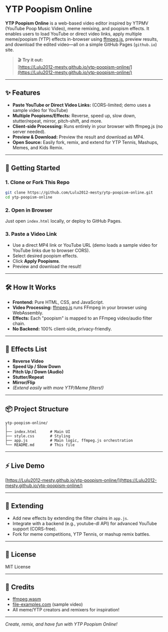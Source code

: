 # YTP Poopism Online

**YTP Poopism Online** is a web-based video editor inspired by YTPMV (YouTube Poop Music Video), meme remixing, and poopism effects. It enables users to load YouTube or direct video links, apply multiple meme/poopism (YTP) effects in-browser using [ffmpeg.js](https://github.com/ffmpegwasm/ffmpeg.wasm), preview results, and download the edited video—all on a simple GitHub Pages (`github.io`) site.

> 🎬 **Try it out:**  
> [https://Lulu2012-mesty.github.io/ytp-poopism-online/](https://Lulu2012-mesty.github.io/ytp-poopism-online/)

---

## ✨ Features

- **Paste YouTube or Direct Video Links:** (CORS-limited; demo uses a sample video for YouTube)
- **Multiple Poopisms/Effects:** Reverse, speed up, slow down, stutter/repeat, mirror, pitch-shift, and more.
- **Client-side Processing:** Runs entirely in your browser with ffmpeg.js (no server needed).
- **Preview & Download:** Preview the result and download as MP4.
- **Open Source:** Easily fork, remix, and extend for YTP Tennis, Mashups, Memes, and Kids Remix.

---

## 🚀 Getting Started

### 1. Clone or Fork This Repo

```bash
git clone https://github.com/Lulu2012-mesty/ytp-poopism-online.git
cd ytp-poopism-online
```

### 2. Open in Browser

Just open `index.html` locally, or deploy to GitHub Pages.

### 3. Paste a Video Link

- Use a direct MP4 link or YouTube URL (demo loads a sample video for YouTube links due to browser CORS).
- Select desired poopism effects.
- Click **Apply Poopisms**.
- Preview and download the result!

---

## 🛠️ How It Works

- **Frontend:** Pure HTML, CSS, and JavaScript.
- **Video Processing:** [ffmpeg.js](https://github.com/ffmpegwasm/ffmpeg.wasm) runs FFmpeg in your browser using WebAssembly.
- **Effects:** Each "poopism" is mapped to an FFmpeg video/audio filter chain.
- **No Backend:** 100% client-side, privacy-friendly.

---

## 🎨 Effects List

- **Reverse Video**
- **Speed Up / Slow Down**
- **Pitch Up / Down (Audio)**
- **Stutter/Repeat**
- **Mirror/Flip**
- *(Extend easily with more YTP/Meme filters!)*

---

## 📦 Project Structure

```
ytp-poopism-online/
│
├── index.html      # Main UI
├── style.css       # Styling
├── app.js          # Main logic, ffmpeg.js orchestration
└── README.md       # This file
```

---

## ⚡ Live Demo

[https://Lulu2012-mesty.github.io/ytp-poopism-online/](https://Lulu2012-mesty.github.io/ytp-poopism-online/)

---

## 🧩 Extending

- Add new effects by extending the filter chains in `app.js`.
- Integrate with a backend (e.g., youtube-dl API) for advanced YouTube support (CORS-free).
- Fork for meme competitions, YTP Tennis, or mashup remix battles.

---

## 📝 License

MIT License

---

## 🙌 Credits

- [ffmpeg.wasm](https://github.com/ffmpegwasm/ffmpeg.wasm)
- [file-examples.com](https://file-examples.com/) (sample video)
- All meme/YTP creators and remixers for inspiration!

---

*Create, remix, and have fun with YTP Poopism Online!*
